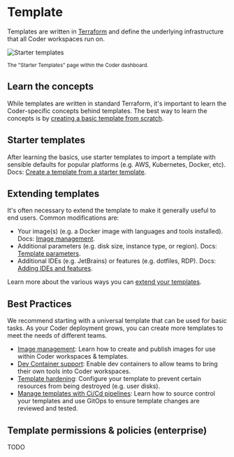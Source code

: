 # Template

Templates are written in [Terraform](https://developer.hashicorp.com/terraform/intro) and define the underlying infrastructure that all Coder workspaces run on.

![Starter templates](../../images/admin/templates/starter-templates.png)

<small>The "Starter Templates" page within the Coder dashboard.</small>

## Learn the concepts

While templates are written in standard Terraform, it's important to learn the Coder-specific concepts behind templates. The best way to learn the concepts is by
[creating a basic template from scratch](../../tutorials/template-from-scratch.md).

<!-- TODO; Consider linking to Terraform help docs -->

## Starter templates

After learning the basics, use starter templates to import a template with sensible defaults for popular platforms (e.g. AWS, Kubernetes, Docker, etc). Docs: [Create a template from a starter template](./creating-templates.md#from-a-starter-template).

## Extending templates

It's often necessary to extend the template to make it generally useful to end users. Common modifications are:

- Your image(s) (e.g. a Docker image with languages and tools installed). Docs: [Image management](./extending-templates/image-management.md).
- Additional parameters (e.g. disk size, instance type, or region). Docs: [Template parameters](./extending-templates/parameters.md).
- Additional IDEs (e.g. JetBrains) or features (e.g. dotfiles, RDP). Docs: [Adding IDEs and features](./extending-templates/ides/README.md).

Learn more about the various ways you can [extend your templates](./extending-templates.md).

## Best Practices

We recommend starting with a universal template that can be used for basic tasks. As your Coder deployment grows, you can create more templates to meet the needs of different teams.

- [Image management](../../tutorials/image-management.md): Learn how to create and publish images for use within Coder workspaces & templates.
- [Dev Container support](#): Enable dev containers to allow teams to bring their own tools into Coder workspaces.
- [Template hardening](./): Configure your template to prevent certain resources from being destroyed (e.g. user disks).
- [Manage templates with Ci/Cd pipelines](#): Learn how to source control your templates and use GitOps to ensure template changes are reviewed and tested.

## Template permissions & policies (enterprise)

TODO

